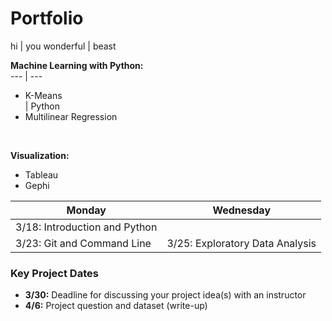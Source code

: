 # Portfolio


hi | you
wonderful | beast


**Machine Learning with Python:**<br> 
--- | ---
- K-Means<br> | Python
- Multilinear Regression<br>
<br>

**Visualization:**<br> 
- Tableau<br>
- Gephi<br>

Monday | Wednesday
--- | ---
 | 3/18: Introduction and Python
3/23: Git and Command Line | 3/25: Exploratory Data Analysis



### Key Project Dates
* **3/30:** Deadline for discussing your project idea(s) with an instructor
* **4/6:** Project question and dataset (write-up)
